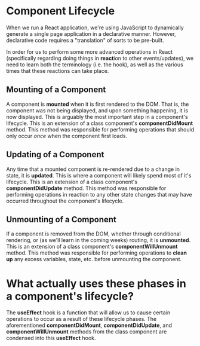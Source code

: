 # Component Lifecycle

When we run a React application, we're using JavaScript to dynamically generate a single page application in a declarative manner. However, declarative code requires a "translation" of sorts to be pre-built. 

In order for us to perform some more advanced operations in React (specifically regarding doing things in **react**ion to other events/updates), we need to learn both the terminology (i.e. the hook), as well as the various times that these reactions can take place.

## Mounting of a Component

A component is **mounted** when it is first rendered to the DOM. That is, the component was not being displayed, and upon something happening, it is now displayed. This is arguably the most important step in a component's lifecycle. This is an extension of a class component's **componentDidMount** method. This method was responsible for performing operations that should only occur *once* when the component first loads.

## Updating of a Component

Any time that a mounted component is re-rendered due to a change in state, it is **updated**. This is where a component will likely spend most of it's lifecycle. This is an extension of a class component's **componentDidUpdate** method. This method was responsible for performing operations in reaction to any other state changes that may have occurred throughout the component's lifecycle. 

## Unmounting of a Component

If a component is removed from the DOM, whether through conditional rendering, or (as we'll learn in the coming weeks) routing, it is **unmounted**. This is an extension of a class component's **componentWillUnmount** method. This method was responsible for performing operations to **clean up** any excess variables, state, etc. before unmounting the component. 

# What actually uses these phases in a component's lifecycle?

The **useEffect** hook is a function that will allow us to cause certain operations to occur as a result of these lifecycle phases. The aforementioned **componentDidMount**, **componentDidUpdate**, and **componentWillUnmount** methods from the class component are condensed into this **useEffect** hook. 